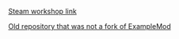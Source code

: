 [Steam workshop link](https://steamcommunity.com/sharedfiles/filedetails/?id=2824816332)

[Old repository that was not a fork of ExampleMod](https://github.com/DrFair/BossFightSummary-old)